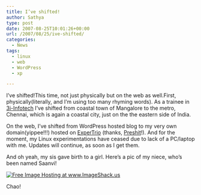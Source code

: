 ```yaml
---
title: I’ve shifted!
author: Sathya
type: post
date: 2007-08-25T10:01:26+00:00
url: /2007/08/25/ive-shifted/
categories:
  - News
tags:
  - linux
  - web
  - WordPress
  - xp

---
```

I&#8217;ve shifted!This time, not just physically but on the web as well.First, physically(literally, and I&#8217;m using too many rhyming words). As a trainee in [3i-Infotech][1] I&#8217;ve shifted from coastal town of Mangalore to the metro, Chennai, which is again a coastal city, just on the the eastern side of India.

On the web, I&#8217;ve shifted from WordPress hosted blog to my very own domain(yippee!!!) hosted on [ExperTrio][2] (thanks, [Preshit][3]!). And for the moment, my Linux experimentations have ceased due to lack of a PC/laptop with me. Updates will continue, as soon as I get them.

And oh yeah, my sis gave birth to a girl. Here&#8217;s a pic of my niece, who&#8217;s been named Saanvi!
  
<a href="http://img511.imageshack.us/my.php?image=dscn0101hp1.jpg" target="_blank"><img src="http://img511.imageshack.us/img511/2351/dscn0101hp1.th.jpg" alt="Free Image Hosting at www.ImageShack.us" border="0" /></a>
  
Chao!

 [1]: http://www.3i-infotech.com
 [2]: http://www.expertrio.com
 [3]: http://www.acchablog.com
